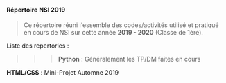 #### Répertoire NSI 2019

> Ce répertoire réuni l'essemble des codes/activités utilisé et pratiqué en cours de NSI sur cette année **2019 - 2020** (Classe de 1ère).

Liste des repertories :

>>> **Python** : Généralement les TP/DM faites en cours 

**HTML/CSS** : Mini-Projet Automne 2019
